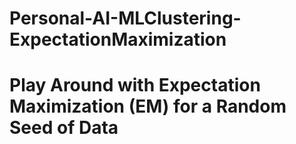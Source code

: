 # Personal-AI-MLClustering-ExpectationMaximization

# Play Around with Expectation Maximization (EM) for a Random Seed of Data
